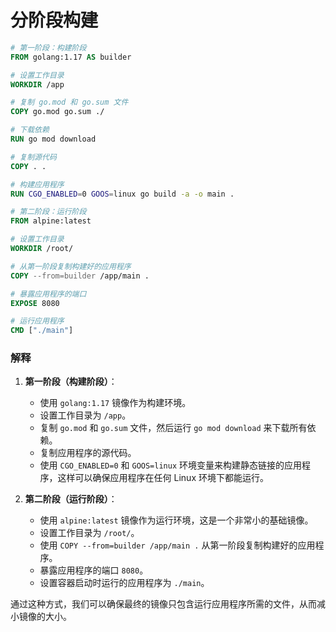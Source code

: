 # 分阶段构建

```dockerfile
# 第一阶段：构建阶段
FROM golang:1.17 AS builder

# 设置工作目录
WORKDIR /app

# 复制 go.mod 和 go.sum 文件
COPY go.mod go.sum ./

# 下载依赖
RUN go mod download

# 复制源代码
COPY . .

# 构建应用程序
RUN CGO_ENABLED=0 GOOS=linux go build -a -o main .

# 第二阶段：运行阶段
FROM alpine:latest

# 设置工作目录
WORKDIR /root/

# 从第一阶段复制构建好的应用程序
COPY --from=builder /app/main .

# 暴露应用程序的端口
EXPOSE 8080

# 运行应用程序
CMD ["./main"]
```


### 解释

1. **第一阶段（构建阶段）**：
    - 使用 `golang:1.17` 镜像作为构建环境。
    - 设置工作目录为 `/app`。
    - 复制 `go.mod` 和 `go.sum` 文件，然后运行 `go mod download` 来下载所有依赖。
    - 复制应用程序的源代码。
    - 使用 `CGO_ENABLED=0` 和 `GOOS=linux` 环境变量来构建静态链接的应用程序，这样可以确保应用程序在任何 Linux 环境下都能运行。

2. **第二阶段（运行阶段）**：
    - 使用 `alpine:latest` 镜像作为运行环境，这是一个非常小的基础镜像。
    - 设置工作目录为 `/root/`。
    - 使用 `COPY --from=builder /app/main .` 从第一阶段复制构建好的应用程序。
    - 暴露应用程序的端口 `8080`。
    - 设置容器启动时运行的应用程序为 `./main`。

通过这种方式，我们可以确保最终的镜像只包含运行应用程序所需的文件，从而减小镜像的大小。